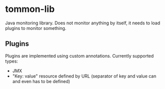 # tommon-lib
Java monitoring library. Does not monitor anything by itself, it needs to load plugins to monitor something.
## Plugins
Plugins are implemented using custom annotations. Currently supported types:
- JMX
- "Key: value" resource defined by URL (separator of key and value can and even has to be defined)
